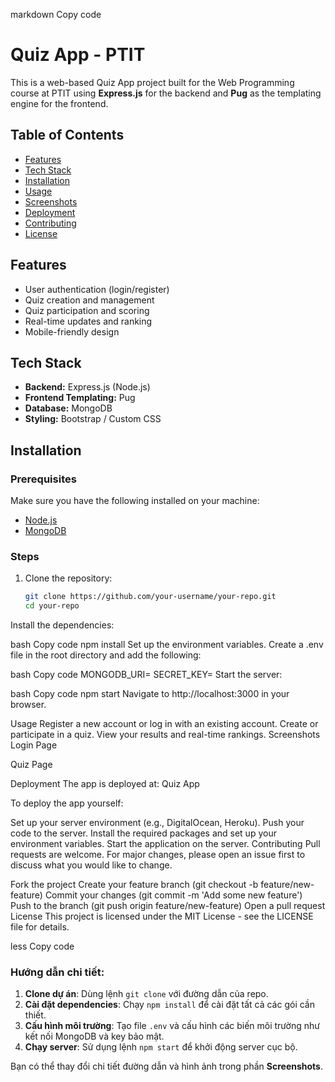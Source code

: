 markdown
Copy code
# Quiz App - PTIT

This is a web-based Quiz App project built for the Web Programming course at PTIT using **Express.js** for the backend and **Pug** as the templating engine for the frontend.

## Table of Contents

- [Features](#features)
- [Tech Stack](#tech-stack)
- [Installation](#installation)
- [Usage](#usage)
- [Screenshots](#screenshots)
- [Deployment](#deployment)
- [Contributing](#contributing)
- [License](#license)

## Features

- User authentication (login/register)
- Quiz creation and management
- Quiz participation and scoring
- Real-time updates and ranking
- Mobile-friendly design

## Tech Stack

- **Backend:** Express.js (Node.js)
- **Frontend Templating:** Pug
- **Database:** MongoDB
- **Styling:** Bootstrap / Custom CSS

## Installation

### Prerequisites

Make sure you have the following installed on your machine:

- [Node.js](https://nodejs.org/)
- [MongoDB](https://www.mongodb.com/)
  
### Steps

1. Clone the repository:

   ```bash
   git clone https://github.com/your-username/your-repo.git
   cd your-repo
Install the dependencies:

bash
Copy code
npm install
Set up the environment variables. Create a .env file in the root directory and add the following:

bash
Copy code
MONGODB_URI=<your-mongodb-uri>
SECRET_KEY=<your-secret-key>
Start the server:

bash
Copy code
npm start
Navigate to http://localhost:3000 in your browser.

Usage
Register a new account or log in with an existing account.
Create or participate in a quiz.
View your results and real-time rankings.
Screenshots
Login Page


Quiz Page

Deployment
The app is deployed at: Quiz App

To deploy the app yourself:

Set up your server environment (e.g., DigitalOcean, Heroku).
Push your code to the server.
Install the required packages and set up your environment variables.
Start the application on the server.
Contributing
Pull requests are welcome. For major changes, please open an issue first to discuss what you would like to change.

Fork the project
Create your feature branch (git checkout -b feature/new-feature)
Commit your changes (git commit -m 'Add some new feature')
Push to the branch (git push origin feature/new-feature)
Open a pull request
License
This project is licensed under the MIT License - see the LICENSE file for details.

less
Copy code

### Hướng dẫn chi tiết:

1. **Clone dự án**: Dùng lệnh `git clone` với đường dẫn của repo.
2. **Cài đặt dependencies**: Chạy `npm install` để cài đặt tất cả các gói cần thiết.
3. **Cấu hình môi trường**: Tạo file `.env` và cấu hình các biến môi trường như kết nối MongoDB và key bảo mật.
4. **Chạy server**: Sử dụng lệnh `npm start` để khởi động server cục bộ.

Bạn có thể thay đổi chi tiết đường dẫn và hình ảnh trong phần **Screenshots**.
